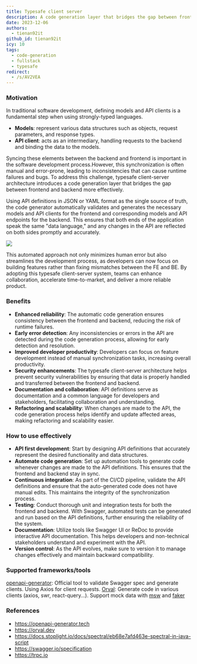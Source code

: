 ```yaml
---
title: Typesafe client server
description: A code generation layer that bridges the gap between frontend and backend more effectively.
date: 2023-12-06
authors:
  - tienan92it
github_id: tienan92it
icy: 10
tags:
  - code-generation
  - fullstack
  - typesafe
redirect:
  - /s/AV2VEA
---
```


### Motivation

In traditional software development, defining models and API clients is a fundamental step when using strongly-typed languages.

- **Models**: represent various data structures such as objects, request parameters, and response types.
- **API client**: acts as an intermediary, handling requests to the backend and binding the data to the models.

Syncing these elements between the backend and frontend is important in the software development process.However, this synchronization is often manual and error-prone, leading to inconsistencies that can cause runtime failures and bugs.
To address this challenge, typesafe client-server architecture introduces a code generation layer that bridges the gap between frontend and backend more effectively.

Using API definitions in JSON or YAML format as the single source of truth, the code generator automatically validates and generates the necessary models and API clients for the frontend and corresponding models and API endpoints for the backend. This ensures that both ends of the application speak the same "data language," and any changes in the API are reflected on both sides promptly and accurately.

![](assets/typesafe-client-server.webp)

This automated approach not only minimizes human error but also streamlines the development process, as developers can now focus on building features rather than fixing mismatches between the FE and BE. By adopting this typesafe client-server system, teams can enhance collaboration, accelerate time-to-market, and deliver a more reliable product.

### Benefits

- **Enhanced reliability**: The automatic code generation ensures consistency between the frontend and backend, reducing the risk of runtime failures.
- **Early error detection**: Any inconsistencies or errors in the API are detected during the code generation process, allowing for early detection and resolution.
- **Improved developer productivity**: Developers can focus on feature development instead of manual synchronization tasks, increasing overall productivity.
- **Security enhancements**: The typesafe client-server architecture helps prevent security vulnerabilities by ensuring that data is properly handled and transferred between the frontend and backend.
- **Documentation and collaboration**: API definitions serve as documentation and a common language for developers and stakeholders, facilitating collaboration and understanding.
- **Refactoring and scalability**: When changes are made to the API, the code generation process helps identify and update affected areas, making refactoring and scalability easier.

### How to use effectively

- **API first development**: Start by designing API definitions that accurately represent the desired functionality and data structures.
- **Automate code generation**: Set up automation tools to generate code whenever changes are made to the API definitions. This ensures that the frontend and backend stay in sync.
- **Continuous integration**: As part of the CI/CD pipeline, validate the API definitions and ensure that the auto-generated code does not have manual edits. This maintains the integrity of the synchronization process.
- **Testing**: Conduct thorough unit and integration tests for both the frontend and backend. With Swagger, automated tests can be generated and run based on the API definitions, further ensuring the reliability of the system.
- **Documentation**: Utilize tools like Swagger UI or ReDoc to provide interactive API documentation. This helps developers and non-technical stakeholders understand and experiment with the API.
- **Version control**: As the API evolves, make sure to version it to manage changes effectively and maintain backward compatibility.

### Supported frameworks/tools

[openapi-generator](https://openapi-generator.tech/): Official tool to validate Swagger spec and generate clients. Using Axios for client requests.
[Orval](https://next.orval.dev/): Generate code in various clients (axios, swr, react-query…). Support mock data with [msw](https://mswjs.io/) and [faker](https://fakerjs.dev/)

### References

- https://openapi-generator.tech
- https://orval.dev
- https://docs.stoplight.io/docs/spectral/eb68e7afd463e-spectral-in-java-script
- https://swagger.io/specification
- https://trpc.io
